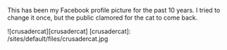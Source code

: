 This has been my Facebook profile picture for the past 10 years. I tried to change it once, but the public clamored for the cat to come back.

![crusadercat][crusadercat] <!-- Images -->
[crusadercat]: /sites/default/files/crusadercat.jpg